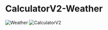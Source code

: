 # CalculatorV2-Weather

![Weather](https://user-images.githubusercontent.com/83726078/117369180-3c696180-aecd-11eb-98fd-447ce4113e0f.png)
![CalculatorV2](https://user-images.githubusercontent.com/83726078/117369181-3d01f800-aecd-11eb-8c76-1a07872726de.png)
